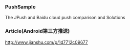 ### PushSample
The JPush and Baidu cloud push comparison and Solutions

### Article(Android第三方推送)
http://www.jianshu.com/p/1d7712c09677
